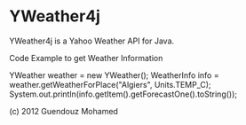 YWeather4j
==========

YWeather4j is a Yahoo Weather API for Java.

Code Example to get Weather Information

YWeather weather = new YWeather();
WeatherInfo info = weather.getWeatherForPlace("Algiers", Units.TEMP_C);
System.out.println(info.getItem().getForecastOne().toString());

(c) 2012 Guendouz Mohamed 

